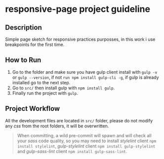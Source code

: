 # responsive-page project guideline

## Description

Simple page sketch for responsive practices purposses, in this work i use breakpoints for the first time.


## How to Run
1. Go to the folder and make sure you have gulp client install with `gulp -v` or `gulp --version`, if not `run npm install gulp-cli -g`, if gulp is already installed go to the next step.
2. Go to `src/` then install gulp with `npm install gulp`.
3. Finally run the project with `gulp`.

## Project Workflow

All the development files are located in `src/` folder, please do not modify  any *css* from the root folders, it will be overwritten.

> When committing, a wild pre-commit will spawn and will check all your *sass* code quality, so you may need to install *stylelint* client `npm install stylelint`, *gulp-stylelint* client `npm install gulp-stylelint` and *gulp-sass-lint* client `npm install gulp-sass-lint`.
